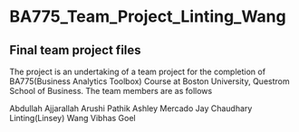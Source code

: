# BA775_Team_Project_Linting_Wang
## Final team project files

The project is an undertaking of a team project for the completion of BA775(Business Analytics Toolbox) Course at Boston University, Questrom School of Business. The team members are as follows

Abdullah Ajjarallah
Arushi Pathik
Ashley Mercado
Jay Chaudhary
Linting(Linsey) Wang
Vibhas Goel
